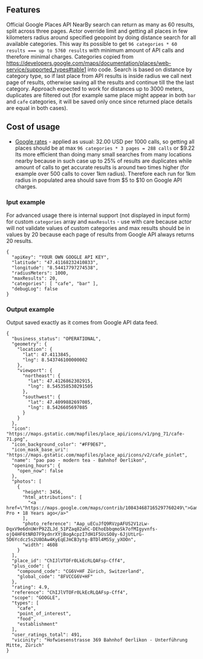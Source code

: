 ## Features
Official Google Places API NearBy search can return as many as 60 results, split across three pages.
Actor override limit and getting all places in few kilometers radius around specified geopoint by doing distance search for all available categories.
This way its possible to get `96 categories * 60 results === up to 5760 results` with minimum amount of API calls and therefore minimal charges.
Categories copied from https://developers.google.com/maps/documentation/places/web-service/supported_types#table1 into code. Search is based on distance by category type, so if last place from API results is inside radius we call next page of results, otherwise saving all the results and continue till the the last category.
Approach expected to work for distances up to 3000 meters, duplicates are filtered out (for example same place might appear in both `bar` and `cafe` categories, it will be saved only once since returned place details are equal in both cases).

## Cost of usage
- [Google rates](https://developers.google.com/maps/documentation/places/web-service/usage-and-billing#nearby-search) - applied as usual: 32.00 USD per 1000 calls, so getting all places should be at max `96 categories * 3 pages = 288 calls` or $9.22
Its more efficient than doing many small searches from many locations nearby because in such case up to 25% of results are duplicates while amount of calls to get accurate results is around two times higher (for example over 500 calls to cover 1km radius). Therefore each run for 1km radius in populated area should save from $5 to $10 on Google API charges.

### Iput example
For advanced usage there is internal support (not displayed in input form) for custom `categories` array and `maxResults` - use with care because actor will not validate values of custom categories and max results should be in values by 20 because each page of results from Google API always returns 20 results.
```jsonc
{
  "apiKey": "YOUR OWN GOOGLE API KEY",
  "latitude": "47.41168232410833",
  "longitude": "8.54417797274538",
  "radiusMeters": 1000,
  "maxResults": 20,
  "categories": [ "cafe", "bar" ],
  "debugLog": false
}
```

### Output example
Output saved exactly as it comes from Google API data feed.
```jsonc
{
  "business_status": "OPERATIONAL",
  "geometry": {
    "location": {
      "lat": 47.4113845,
      "lng": 8.543746100000002
    },
    "viewport": {
      "northeast": {
        "lat": 47.4126862302915,
        "lng": 8.545358530291505
      },
      "southwest": {
        "lat": 47.4099882697085,
        "lng": 8.5426605697085
      }
    }
  },
  "icon": "https://maps.gstatic.com/mapfiles/place_api/icons/v1/png_71/cafe-71.png",
  "icon_background_color": "#FF9E67",
  "icon_mask_base_uri": "https://maps.gstatic.com/mapfiles/place_api/icons/v2/cafe_pinlet",
  "name": "pao pao - modern tea - Bahnhof Oerlikon",
  "opening_hours": {
    "open_now": false
  },
  "photos": [
    {
      "height": 3456,
      "html_attributions": [
        "<a href=\"https://maps.google.com/maps/contrib/108434687165297760249\">Gamer Pro • 18 Years ago</a>"
      ],
      "photo_reference": "Aap_uECuJfQ9RVzpAFUS2V1zLw-DqxV9e6dnUWrP92ZLJd_51PZaq82ahC-DEhoEbbqmoSk7ofMIgyvnfs-ojQ4HF6tNRO7F9ydnrXYjBogAcpzI7dH1F5UsSO8y-6JjUtLrG-5D6Ycdcz5s2U8OAw4KyEqEJmCB3ytg-BTDl4MSSy_yXOOn",
      "width": 4608
    }
  ],
  "place_id": "ChIJlVTOFr0LkEcRLQAFsp-Cff4",
  "plus_code": {
    "compound_code": "CG6V+HF Zürich, Switzerland",
    "global_code": "8FVCCG6V+HF"
  },
  "rating": 4.9,
  "reference": "ChIJlVTOFr0LkEcRLQAFsp-Cff4",
  "scope": "GOOGLE",
  "types": [
    "cafe",
    "point_of_interest",
    "food",
    "establishment"
  ],
  "user_ratings_total": 491,
  "vicinity": "Hofwiesenstrasse 369 Bahnhof Oerlikon - Unterführung Mitte, Zürich"
}
```